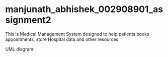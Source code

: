 # manjunath_abhishek_002908901_assignment2

This is Medical Management System designed to help patients books appointments,
store Hospital data and other resources.

UML diagram:

